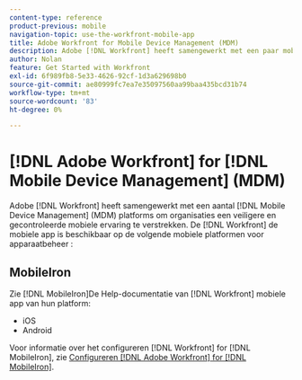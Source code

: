 ```yaml
---
content-type: reference
product-previous: mobile
navigation-topic: use-the-workfront-mobile-app
title: Adobe Workfront for Mobile Device Management (MDM)
description: Adobe [!DNL Workfront] heeft samengewerkt met een paar mobiele platforms van het Beheer van het Apparaat (MDM) om organisaties een veiligere en gecontroleerde mobiele ervaring te verstrekken.
author: Nolan
feature: Get Started with Workfront
exl-id: 6f989fb8-5e33-4626-92cf-1d3a629698b0
source-git-commit: ae80999fc7ea7e35097560aa99baa435bcd31b74
workflow-type: tm+mt
source-wordcount: '83'
ht-degree: 0%

---
```


# [!DNL Adobe Workfront] for [!DNL Mobile Device Management] (MDM)

Adobe [!DNL Workfront] heeft samengewerkt met een aantal [!DNL Mobile Device Management] (MDM) platforms om organisaties een veiligere en gecontroleerde mobiele ervaring te verstrekken. De [!DNL Workfront] de mobiele app is beschikbaar op de volgende mobiele platformen voor apparaatbeheer :

## MobileIron

Zie [!DNL MobileIron]De Help-documentatie van [!DNL Workfront] mobiele app van hun platform:

* iOS
* Android

Voor informatie over het configureren [!DNL Workfront] for [!DNL MobileIron], zie [Configureren [!DNL Adobe Workfront] for [!DNL MobileIron]](../../../workfront-basics/mobile-apps/using-the-workfront-mobile-app/wf-mobileiron-configs.md).

<!--
<h2 data-mc-conditions="QuicksilverOrClassic.Draft mode">Blackberry Dynamics</h2>
-->

<!--
<p data-mc-conditions="QuicksilverOrClassic.Draft mode">See Blackberry Dynamics' help documentation to install the Workfront mobile app from their platform:</p>
-->

<!--
<ul data-mc-conditions="QuicksilverOrClassic.Draft mode">
<li>iOS</li>
<li>Android</li>
</ul>
-->

